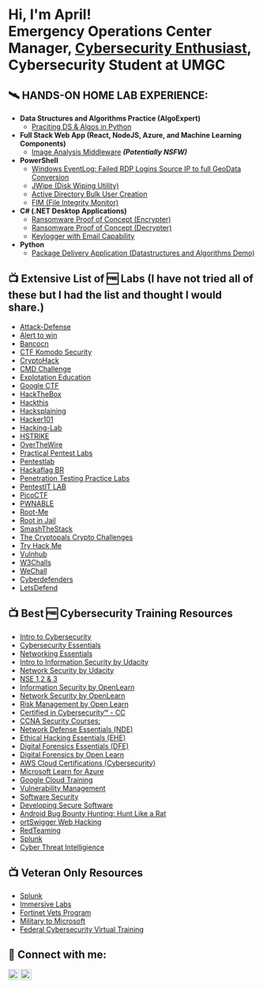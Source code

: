 <h1>Hi, I'm April! <br/><a href="https://github.com/ABarbett"></a>Emergency Operations Center Manager, <a href="www.linkedin.com/in/april-barbett-5387b311b">Cybersecurity Enthusiast</a>, Cybersecurity Student at UMGC

<h2>🛰️ HANDS-ON HOME LAB EXPERIENCE:</h2>

- <b>Data Structures and Algorithms Practice (AlgoExpert)</b>
  - [Praciting DS & Algos in Python](https://github.com/)
- <b>Full Stack Web App (React, NodeJS, Azure, and Machine Learning Components)</b>
  - [Image Analysis Middleware](https://github.com/) <b><i>(Potentially NSFW)</b></i>
- <b>PowerShell</b>
  - [Windows EventLog: Failed RDP Logins Source IP to full GeoData Conversion](https://github.com/)
  - [JWipe (Disk Wiping Utility)](https://github.com/)
  - [Active Directory Bulk User Creation](https://github.com/)
  - [FIM (File Integrity Monitor)](https://github.com/)
- <b>C# (.NET Desktop Applications)</b>
  - [Ransomware Proof of Concept (Encrypter)](https://github.com/)
  - [Ransomware Proof of Concept (Decrypter)](https://github.com/)
  - [Keylogger with Email Capability](https://github.com/)
- <b>Python</b>
  - [Package Delivery Application (Datastructures and Algorithms Demo)](https://github.com/)

<h2>📺 Extensive List of 🆓 Labs (I have not tried all of these but I had the list and thought I would share.)</h2>

- [Attack-Defense](https://attackdefense.com)
- [Alert to win](https://alf.nu/alert1)
- [Bancocn](https://bancocn.com)
- [CTF Komodo Security](https://ctf.komodosec.com)
- [CryptoHack](https://cryptohack.org/)
- [CMD Challenge](https://cmdchallenge.com)
- [Explotation Education](https://exploit.education)
- [Google CTF](https://capturetheflag.withgoogle.com/)
- [HackTheBox](https://www.hackthebox.com)
- [Hackthis](https://www.hackthis.co.uk)
- [Hacksplaining](https://www.hacksplaining.com/lessons)
- [Hacker101](https://ctf.hacker101.com)
- [Hacking-Lab](https://hacking-lab.com/)
- [HSTRIKE](https://hstrike.com)
- [OverTheWire](https://hstrike.com)
- [Practical Pentest Labs](https://www.amanhardikar.com/mindmaps/Practice.html)
- [Pentestlab](https://pentesterlab.com)
- [Hackaflag BR](https://hackaflag.com.br/)
- [Penetration Testing Practice Labs](https://lnkd.in/e6wVANYd)
- [PentestIT LAB](https://lab.pentestit.ru)
- [PicoCTF](https://picoctf.com)
- [PWNABLE](https://pwnable.kr/play.php)
- [Root-Me](https://www.root-me.org)
- [Root in Jail](http://rootinjail.com)
- [SmashTheStack](http://www.smashthestack.org/wargames.html)
- [The Cryptopals Crypto Challenges](https://cryptopals.com)
- [Try Hack Me](https://tryhackme.com)
- [Vulnhub](https://www.vulnhub.com)
- [W3Challs](https://w3challs.com)
- [WeChall](http://www.wechall.net)
- [Cyberdefenders](https://cyberdefenders.org/blueteam-ctf-challenges/)
- [LetsDefend](https://letsdefend.io/)

<h2>📺 Best 🆓 Cybersecurity Training Resources</h2>

- [Intro to Cybersecurity](https://www.netacad.com/courses/cybersecurity/introduction-cybersecurity)
- [Cybersecurity Essentials](https://www.netacad.com/courses/cybersecurity/cybersecurity-essentials)
- [Networking Essentials](https://www.netacad.com/courses/networking/networking-essentials)
- [Intro to Information Security by Udacity](https://www.udacity.com/course/intro-to-information-security--ud459)
- [Network Security by Udacity](https://www.udacity.com/course/network-security--ud199)
- [NSE 1,2 & 3](https://training.fortinet.com/)
- [Information Security by OpenLearn](https://www.open.edu/openlearn/science-maths-technology/information-security?active-tab=description-tab)
- [Network Security by OpenLearn](https://www.open.edu/openlearn/digital-computing/network-security?active-tab=description-tab)
- [Risk Management by Open Learn](https://www.open.edu/openlearn/money-business/risk-management?active-tab=description-tab)
- [Certified in Cybersecurity℠ - CC](https://www.isc2.org/Certifications/CC)
- [CCNA Security Courses:](https://digitaldefynd.com/best-ccna-security-courses/)
- [Network Defense Essentials (NDE)](https://www.netacad.com/courses/cybersecurity/cybersecurity-essentials)
- [Ethical Hacking Essentials (EHE)](https://codered.eccouncil.org/course/ethical-hacking-essentials?logged=false)
- [Digital Forensics Essentials (DFE)](https://codered.eccouncil.org/course/digital-forensics-essentials?logged=false)
- [Digital Forensics by Open Learn](https://www.open.edu/openlearn/science-maths-technology/digital-forensics?active-tab=description-tab)
- [AWS Cloud Certifications (Cybersecurity)](https://explore.skillbuilder.aws/learn/signin)
- [Microsoft Learn for Azure](https://learn.microsoft.com/en-us/training/azure/)
- [Google Cloud Training](https://cloud.google.com/learn/training)
- [Vulnerability Management](https://www.qualys.com/training/)
- [Software Security](https://www.classcentral.com/course/software-security-1728)
- [Developing Secure Software](https://training.linuxfoundation.org/training/developing-secure-software-lfd121/)
- [Android Bug Bounty Hunting: Hunt Like a Rat](https://codered.eccouncil.org/course/android-bug-bounty-hunting-hunt-like-a-rat?logged=false)
- [ortSwigger Web Hacking](https://portswigger.net/web-security)
- [RedTeaming](https://taggartinstitute.org/p/responsible-red-teaming)
- [Splunk](https://www.splunk.com/en_us/training/free-courses/overview.html)
- [Cyber Threat Intelligience](https://arcx.io/courses/cyber-threat-intelligence-101)

<h2>📺 Veteran Only Resources</h2>

- [Splunk](https://workplus.splunk.com/veterans)
- [Immersive Labs](https://cybermillion.immersivelabs.online/register)
- [Fortinet Vets Program](https://www.fortinet.com/training/veterans-program)
- [Military to Microsoft](https://military.microsoft.com/mssa/#MSSA-101)
- [Federal Cybersecurity Virtual Training](https://fedvte.usalearning.gov/)

<h2> 📮 Connect with me:</h2>

[<img align="left" alt="AprilBarbett | Twitter" width="22px" src="https://cdn.jsdelivr.net/npm/simple-icons@v3/icons/twitter.svg" />][twitter]
[<img align="left" alt="AprilBarbett | LinkedIn" width="22px" src="https://cdn.jsdelivr.net/npm/simple-icons@v3/icons/linkedin.svg" />][linkedin]

[twitter]: https://twitter.com/ABarbett
[linkedin]: https://www.linkedin.com/in/april-barbett-5387b311b

<!--
**ABarbett/ABarbett** is a ✨ _special_ ✨ repository because its `README.md` (this file) appears on your GitHub profile.

Here are some ideas to get you started:

- 🔭 I’m currently working on ...
- 🌱 I’m currently learning ...
- 👯 I’m looking to collaborate on ...
- 🤔 I’m looking for help with ...
- 💬 Ask me about ...
- 📫 How to reach me: ...
- 😄 Pronouns: ...
- ⚡ Fun fact: ...
-->

